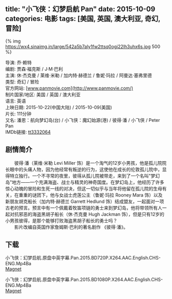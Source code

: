 title: "小飞侠：幻梦启航 Pan"
date: 2015-10-09
categories: 电影
tags: [美国, 英国, 澳大利亚, 奇幻, 冒险]
---
{% img https://wx4.sinaimg.in/large/542a5b7aly1fw2ttsq0ogj22lh3uhx6s.jpg 500 %}

导演: 乔·赖特  
编剧: 贾森·福克斯 / J·M·巴利  
主演: 休·杰克曼 / 莱维·米勒 / 加内特·赫德兰 / 鲁妮·玛拉 / 阿曼达·塞弗里德  
类型: 奇幻 / 冒险  
官方网站: [www.panmovie.com](http://www.panmovie.com/)  
制片国家/地区: 美国 / 英国 / 澳大利亚  
语言: 英语  
上映日期: 2015-10-22(中国大陆) / 2015-10-09(美国)  
片长: 111分钟  
又名: 潘恩：航向梦幻岛(台) / 小飞侠：魔幻始源(港) / 彼得·潘 / 小飞侠 / Peter Pan  
IMDb链接: [tt3332064](http://www.imdb.com/title/tt3332064)

## 剧情简介
　　彼得·潘（莱维·米勒 Levi Miller 饰）是一个淘气的12岁小男孩，他是孤儿院院长眼中的头痛人物，因为他经常有叛逆的行为，这使他在成长的伦敦孤儿院中，显得特立独行。一个不寻常的夜里，彼得从孤儿院被带走，来到了一个名叫"梦幻岛"地方——一个充满海盗、战士与精灵的神奇国度。在梦幻岛上，他经历了许多惊心动魄的冒险和生死一线的对决，但这一切似乎与当年将他留在孤儿院的生母有关，在重重的谜团下，他与女战士虎莲公主（鲁妮·玛拉 Rooney Mara 饰）以及新朋友胡克船长（加内特·赫德兰 Garrett Hedlund 饰）结成盟友，一起面对一项古老的预言。预言中有一个佩戴着牧笛项链的勇士来到梦幻岛，他将带领所有人一起对抗邪恶的海盗黑胡子船长（休·杰克曼 Hugh Jackman 饰），但是只有12岁的小男孩彼得，是那个能够打败海盗黑胡子船长的勇士吗？   
　　影片改编自英国作家詹姆斯·巴利的著名剧作 《彼得·潘》。

## 下载
小飞侠：幻梦启航.原盘中英字幕.Pan.2015.BD720P.X264.AAC.English.CHS-ENG.Mp4Ba  
[Magnet](magnet:?xt=urn:btih:91d88fe225b96d31f32d188de1779fd380a76f51)

小飞侠：幻梦启航.原盘中英字幕.Pan.2015.BD1080P.X264.AAC.English.CHS-ENG.Mp4Ba  
[Magnet](magnet:?xt=urn:btih:d171bd58ba9e52217671eda27677c1b76d4fb8b2)
